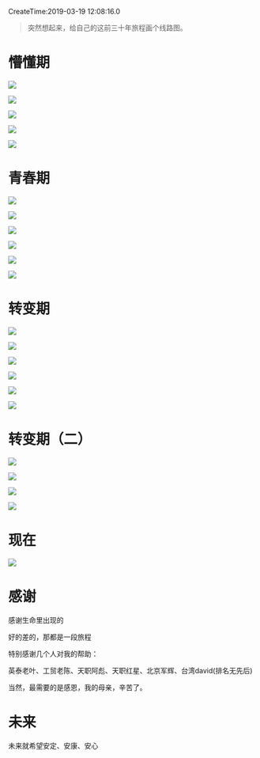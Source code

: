 CreateTime:2019-03-19 12:08:16.0

> 突然想起来，给自己的这前三十年旅程画个线路图。

# 懵懂期

![](https://oscimg.oschina.net/oscnet/bdde10e7b5bba0871827cdd429307c24b40.jpg)

![](https://oscimg.oschina.net/oscnet/1888817e967217ca6be3b8f1afccf4dcd74.jpg)

![](https://oscimg.oschina.net/oscnet/54a982d0ca46d39a95ccf9506ce90a73995.jpg)

![](https://oscimg.oschina.net/oscnet/976e30e8a2ffb84f3cc67569a6ca77fbfdc.jpg)

![](https://oscimg.oschina.net/oscnet/71d1b4b87636bea2ce5084b080fd8cff508.jpg)

# 青春期

![](https://oscimg.oschina.net/oscnet/6a214bb4b1287c9c29238f574080a6328a4.jpg)

![](https://oscimg.oschina.net/oscnet/568602f8bf5e3d64defc8f3ecd790af1129.jpg)

![](https://oscimg.oschina.net/oscnet/c205a38a757db829a3e0ec49f893e04856e.jpg)

![](https://oscimg.oschina.net/oscnet/70b8feb34d90dc68c974a554f5232181f03.jpg)

![](https://oscimg.oschina.net/oscnet/0abc2ebaaa29e21b36482bfeb5ef5d322cc.jpg)

![](https://oscimg.oschina.net/oscnet/a0eafb901ed876d7bb5c23288b2e0c293b9.jpg)

# 转变期

![](https://oscimg.oschina.net/oscnet/3b5ef9259209cbebe2b79c5fdca597c3047.jpg)

![](https://oscimg.oschina.net/oscnet/036bf18a74dd00ebe6599437b18ca8c0a25.jpg)

![](https://oscimg.oschina.net/oscnet/6f218c6c3af3cfb49892ea8a4f6ba32a133.jpg)

![](https://oscimg.oschina.net/oscnet/42fc754139b896923683dec3c3beb781f10.jpg)

![](https://oscimg.oschina.net/oscnet/a9f08895159ac209d260afe05f1cadb5802.jpg)

![](https://oscimg.oschina.net/oscnet/9787865c31f9ac05a5ad35df79dc7a71554.jpg)

# 转变期（二）

![](https://oscimg.oschina.net/oscnet/01f1ca5d5cb30e8a403818f96b68353077a.jpg)

![](https://oscimg.oschina.net/oscnet/645dbfec7089f0e06c65ae24e34c09508b8.jpg)

![](https://oscimg.oschina.net/oscnet/419a043929134c0dff3ef6719d319bbae5e.jpg)

![](https://oscimg.oschina.net/oscnet/f39f52b19d809772d5c1b3b03761cfd9aeb.jpg)

# 现在

![](https://oscimg.oschina.net/oscnet/2c190a64a717fe853cde5089e8b8218e5ec.jpg)

# 感谢

感谢生命里出现的

好的差的，那都是一段旅程

特别感谢几个人对我的帮助：

英泰老叶、工贸老陈、天职阿彪、天职红星、北京军辉、台湾david(排名无先后)

当然，最需要的是感恩，我的母亲，辛苦了。

# 未来

未来就希望安定、安康、安心






